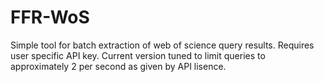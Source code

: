 # FFR-WoS
Simple tool for batch extraction of web of science query results. Requires user specific API key. Current version tuned to limit queries to approximately 2 per second as given by API lisence. 

